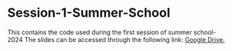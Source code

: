 # Session-1-Summer-School
This contains the code used during the first session of summer school-2024
The slides can be accessed through the following link: [Google Drive.
](https://drive.google.com/file/d/1B06kqhmVWGVgniuyt940vqmBMGSQYhrW/view?usp=sharing)
